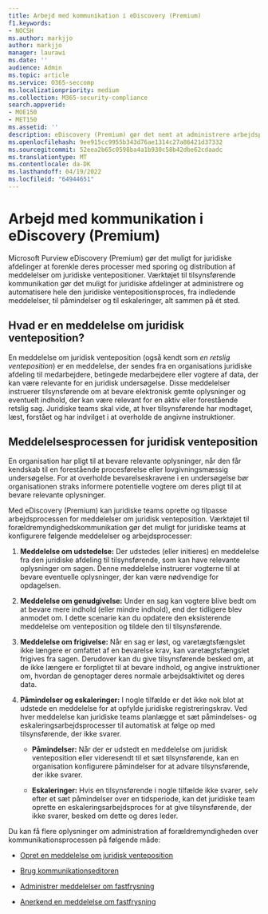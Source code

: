 ```yaml
---
title: Arbejd med kommunikation i eDiscovery (Premium)
f1.keywords:
- NOCSH
ms.author: markjjo
author: markjjo
manager: laurawi
ms.date: ''
audience: Admin
ms.topic: article
ms.service: O365-seccomp
ms.localizationpriority: medium
ms.collection: M365-security-compliance
search.appverid:
- MOE150
- MET150
ms.assetid: ''
description: eDiscovery (Premium) gør det nemt at administrere arbejdsprocessen for meddelelser om juridiske ventepositioner for at give tilsynsførende besked i juridiske undersøgelser.
ms.openlocfilehash: 9ee915cc9955b343d76ae1314c27a86421d37332
ms.sourcegitcommit: 52eea2b65c0598ba4a1b930c58b42dbe62cdaadc
ms.translationtype: MT
ms.contentlocale: da-DK
ms.lasthandoff: 04/19/2022
ms.locfileid: "64944651"
---
```

# <a name="work-with-communications-in-ediscovery-premium"></a>Arbejd med kommunikation i eDiscovery (Premium)

Microsoft Purview eDiscovery (Premium) gør det muligt for juridiske afdelinger at forenkle deres processer med sporing og distribution af meddelelser om juridiske ventepositioner. Værktøjet til tilsynsførende kommunikation gør det muligt for juridiske afdelinger at administrere og automatisere hele den juridiske ventepositionsproces, fra indledende meddelelser, til påmindelser og til eskaleringer, alt sammen på ét sted.

## <a name="what-is-a-legal-hold-notification"></a>Hvad er en meddelelse om juridisk venteposition?

En meddelelse om juridisk venteposition (også kendt som *en retslig venteposition*) er en meddelelse, der sendes fra en organisations juridiske afdeling til medarbejdere, betingede medarbejdere eller vogtere af data, der kan være relevante for en juridisk undersøgelse. Disse meddelelser instruerer tilsynsførende om at bevare elektronisk gemte oplysninger og eventuelt indhold, der kan være relevant for en aktiv eller forestående retslig sag. Juridiske teams skal vide, at hver tilsynsførende har modtaget, læst, forstået og har indvilget i at overholde de angivne instruktioner.

## <a name="the-legal-hold-notification-process"></a>Meddelelsesprocessen for juridisk venteposition

En organisation har pligt til at bevare relevante oplysninger, når den får kendskab til en forestående procesførelse eller lovgivningsmæssig undersøgelse. For at overholde bevarelseskravene i en undersøgelse bør organisationen straks informere potentielle vogtere om deres pligt til at bevare relevante oplysninger.

Med eDiscovery (Premium) kan juridiske teams oprette og tilpasse arbejdsprocessen for meddelelser om juridisk venteposition. Værktøjet til forældremyndighedskommunikation gør det muligt for juridiske teams at konfigurere følgende meddelelser og arbejdsprocesser:

1. **Meddelelse om udstedelse:** Der udstedes (eller initieres) en meddelelse fra den juridiske afdeling til tilsynsførende, som kan have relevante oplysninger om sagen. Denne meddelelse instruerer vogterne til at bevare eventuelle oplysninger, der kan være nødvendige for opdagelsen.

2. **Meddelelse om genudgivelse:** Under en sag kan vogtere blive bedt om at bevare mere indhold (eller mindre indhold), end der tidligere blev anmodet om. I dette scenarie kan du opdatere den eksisterende meddelelse om venteposition og tildele den til tilsynsførende.

3. **Meddelelse om frigivelse:** Når en sag er løst, og varetægtsfængslet ikke længere er omfattet af en bevarelse krav, kan varetægtsfængslet frigives fra sagen. Derudover kan du give tilsynsførende besked om, at de ikke længere er forpligtet til at bevare indhold, og angive instruktioner om, hvordan de genoptager deres normale arbejdsaktivitet og deres data.

4. **Påmindelser og eskaleringer:** I nogle tilfælde er det ikke nok blot at udstede en meddelelse for at opfylde juridiske registreringskrav. Ved hver meddelelse kan juridiske teams planlægge et sæt påmindelses- og eskaleringsarbejdsprocesser til automatisk at følge op med tilsynsførende, der ikke svarer.

   - **Påmindelser:** Når der er udstedt en meddelelse om juridisk venteposition eller videresendt til et sæt tilsynsførende, kan en organisation konfigurere påmindelser for at advare tilsynsførende, der ikke svarer.

   - **Eskaleringer:** Hvis en tilsynsførende i nogle tilfælde ikke svarer, selv efter et sæt påmindelser over en tidsperiode, kan det juridiske team oprette en eskaleringsarbejdsproces for at give tilsynsførende, der ikke svarer, besked om dette og deres leder.

Du kan få flere oplysninger om administration af forældremyndigheden over kommunikationsprocessen på følgende måde: 

- [Opret en meddelelse om juridisk venteposition](create-hold-notification.md)

- [Brug kommunikationseditoren](using-communications-editor.md)

- [Administrer meddelelser om fastfrysning](manage-hold-notification.md)

- [Anerkend en meddelelse om fastfrysning](acknowledge-hold-notification.md)